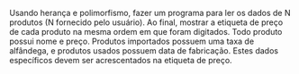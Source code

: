 Usando herança e polimorfismo, fazer um programa para ler os dados de N produtos (N fornecido pelo usuário). Ao final, mostrar a etiqueta de preço de cada produto na mesma ordem em que foram 
digitados. Todo produto possui nome e preço. Produtos importados possuem uma taxa de alfândega, e produtos usados possuem data de fabricação. Estes dados específicos devem ser acrescentados 
na etiqueta de preço. 
